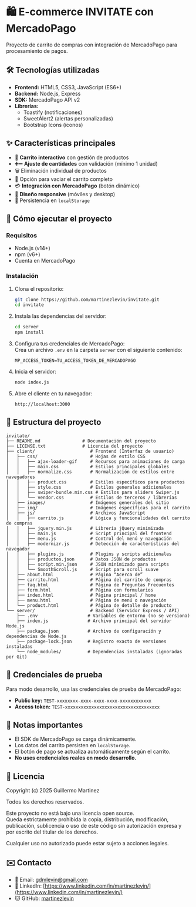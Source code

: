 # 🛍️ E-commerce INVITATE con MercadoPago

Proyecto de carrito de compras con integración de MercadoPago para procesamiento de pagos.

## 🛠 Tecnologías utilizadas
- **Frontend:** HTML5, CSS3, JavaScript (ES6+)
- **Backend:** Node.js, Express
- **SDK:** MercadoPago API v2
- **Librerías:**  
  - Toastify (notificaciones)  
  - SweetAlert2 (alertas personalizadas)  
  - Bootstrap Icons (íconos)

## ✨ Características principales
- 🛒 **Carrito interactivo** con gestión de productos  
- ➕➖ **Ajuste de cantidades** con validación (mínimo 1 unidad)  
- 🗑️ Eliminación individual de productos  
- 🧹 Opción para vaciar el carrito completo  
- 💳 **Integración con MercadoPago** (botón dinámico)  
- 📱 **Diseño responsive** (móviles y desktop)  
- 💾 Persistencia en `localStorage`

## 🚀 Cómo ejecutar el proyecto

### Requisitos
- Node.js (v14+)
- npm (v6+)
- Cuenta en MercadoPago

### Instalación
1. Clona el repositorio:
   ```bash
   git clone https://github.com/martinezlevin/invitate.git
   cd invitate
   ```

2. Instala las dependencias del servidor:
   ```bash
   cd server
   npm install
   ```

3. Configura tus credenciales de MercadoPago:  
   Crea un archivo `.env` en la carpeta `server` con el siguiente contenido:
   ```
   MP_ACCESS_TOKEN=TU_ACCESS_TOKEN_DE_MERCADOPAGO
   ```

4. Inicia el servidor:
   ```bash
   node index.js
   ```

5. Abre el cliente en tu navegador:
   ```
   http://localhost:3000
   ```

## 📂 Estructura del proyecto

```
invitate/
├── README.md                # Documentación del proyecto
├── LICENSE.txt              # Licencia del proyecto
├── client/                     # Frontend (Interfaz de usuario)
│   ├── css/                    # Hojas de estilo CSS
│   │   ├── ajax-loader-gif     # Recursos para animaciones de carga
│   │   ├── main.css            # Estilos principales globales
│   │   ├── normalize.css       # Normalización de estilos entre navegadores
│   │   ├── product.css         # Estilos específicos para productos
│   │   ├── style.css           # Estilos generales adicionales
│   │   ├── swiper-bundle.min.css # Estilos para sliders Swiper.js
│   │   └── vendor.css          # Estilos de terceros / librerías
│   ├── images/                 # Imágenes generales del sitio
│   ├── img/                    # Imágenes específicas para el carrito
│   ├── js/                     # Archivos JavaScript
│   │   ├── carrito.js          # Lógica y funcionalidades del carrito de compras
│   │   ├── jquery.min.js       # Librería jQuery minimizada
│   │   ├── main.js             # Script principal del frontend
│   │   ├── menu.js             # Control del menú y navegación
│   │   ├── modernizr.js        # Detección de características del navegador
│   │   ├── plugins.js          # Plugins y scripts adicionales
│   │   ├── productos.json      # Datos JSON de productos
│   │   ├── script.min.json     # JSON minimizado para scripts
│   │   └── SmoothScroll.js     # Script para scroll suave
│   ├── about.html              # Página “Acerca de”
│   ├── carrito.html            # Página del carrito de compras
│   ├── faq.html                # Página de Preguntas Frecuentes
│   ├── form.html               # Página con formularios
│   ├── index.html              # Página principal / home
│   ├── menu.html               # Página de menú o navegación
│   └── product.html            # Página de detalle de producto
└── server/                     # Backend (Servidor Express / API)
    ├── .env                   # Variables de entorno (no se versiona)
    ├── index.js               # Archivo principal del servidor Node.js
    ├── package.json           # Archivo de configuración y dependencias de Node.js
    ├── package-lock.json      # Registro exacto de versiones instaladas
    └── node_modules/          # Dependencias instaladas (ignoradas por Git)

```

## 🔑 Credenciales de prueba

Para modo desarrollo, usa las credenciales de prueba de MercadoPago:

- **Public key:** `TEST-xxxxxxxx-xxxx-xxxx-xxxx-xxxxxxxxxxxx`
- **Access token:** `TEST-xxxxxxxxxxxxxxxxxxxxxxxxxxxxxxxxxxxx`

## 📝 Notas importantes
- El SDK de MercadoPago se carga dinámicamente.
- Los datos del carrito persisten en `localStorage`.
- El botón de pago se actualiza automáticamente según el carrito.
- **No uses credenciales reales en modo desarrollo.**

## 📄 Licencia

Copyright (c) 2025 Guillermo Martinez

Todos los derechos reservados.  

Este proyecto no está bajo una licencia open source.  
Queda estrictamente prohibida la copia, distribución, modificación, publicación, sublicencia o uso de este código sin autorización expresa y por escrito del titular de los derechos.

Cualquier uso no autorizado puede estar sujeto a acciones legales.

## ✉️ Contacto

- 📧 Email: gdmlevin@gmail.com  
- 💼 LinkedIn: [https://www.linkedin.com/in/martinezlevin/](https://www.linkedin.com/in/martinezlevin/)  
- 🐱 GitHub: [martinezlevin](https://github.com/martinezlevin)
